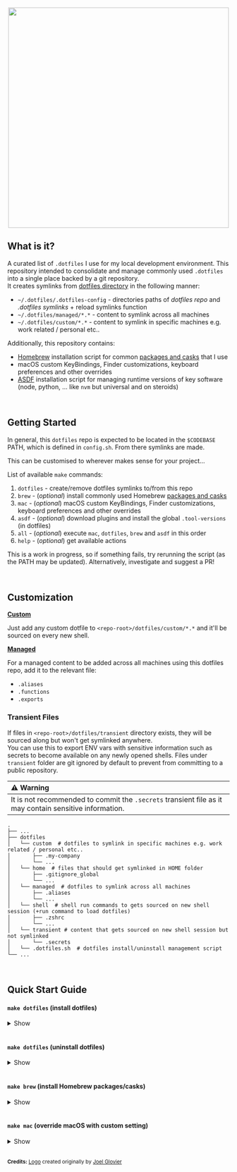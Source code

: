 <h3 align="center" id="dotfiles-logo">
  <img src="docs/assets/logos/dotfiles-logo-orig.png" width=500 align="middle"/>
</h3>

## What is it?

A curated list of `.dotfiles` I use for my local development environment. This repository intended to consolidate and manage commonly used `.dotfiles` into a single place backed by a git repository.<br/>
It creates symlinks from [dotfiles directory](dotfiles) in the following manner:

- `~/.dotfiles/.dotfiles-config` - directories paths of _dotfiles repo_ and _.dotfiles symlinks_ + reload symlinks function
- `~/.dotfiles/managed/*.*` - content to symlink across all machines
- `~/.dotfiles/custom/*.*` - content to symlink in specific machines e.g. work related / personal etc..

Additionally, this repository contains:

- [Homebrew](https://github.com/Homebrew/brew) installation script for common [packages and casks](brew) that I use
- macOS custom KeyBindings, Finder customizations, keyboard preferences and other overrides
- [ASDF](https://asdf-vm.com/) installation script for managing runtime versions of key software (node, python, ... like `nvm` but universal and on steroids)

<br>

## Getting Started
In general, this `dotfiles` repo is expected to be located in the `$CODEBASE` PATH, which is defined in `config.sh`. From there symlinks are made.

This can be customised to wherever makes sense for your project...

List of available `make` commands:

1. `dotfiles` - create/remove dotfiles symlinks to/from this repo
2. `brew` - (_optional_) install commonly used Homebrew [packages and casks](brew)
3. `mac` - (_optional_) macOS custom KeyBindings, Finder customizations, keyboard preferences and other overrides
4. `asdf` - (_optional_) download plugins and install the global `.tool-versions` (in dotfiles)
4. `all` - (_optional_) execute `mac`, `dotfiles`, `brew` and `asdf` in this order
5. `help` - (_optional_) get available actions

This is a work in progress, so if something fails, try rerunning the script (as the PATH may be updated). Alternatively, investigate and suggest a PR!

<br>

## Customization

<u>**Custom**</u>

Just add any custom dotfile to `<repo-root>/dotfiles/custom/*.*` and it'll be sourced on every new shell.

**<u>Managed</u>**

For a managed content to be added across all machines using this dotfiles repo, add it to the relevant file:

- `.aliases`
- `.functions`
- `.exports`

### Transient Files

If files in `<repo-root>/dotfiles/transient` directory exists, they will be sourced along but won't get symlinked anywhere.<br/>
You can use this to export ENV vars with sensitive information such as secrets to become available on any newly opened shells. Files under `transient` folder are git ignored by default to prevent from committing to a public repository.

| :warning: Warning                                                                                      |
| :----------------------------------------------------------------------------------------------------- |
| It is not recommended to commit the `.secrets` transient file as it may contain sensitive information. |

    .
    ├── ...
    ├── dotfiles
    │   └── custom  # dotfiles to symlink in specific machines e.g. work related / personal etc..
    │       ├── .my-company
    │       └── ...
    │   └── home  # files that should get symlinked in HOME folder
    │       ├── .gitignore_global
    │       └── ...
    │   └── managed  # dotfiles to symlink across all machines
    │       ├── .aliases
    │       └── ...
    │   └── shell  # shell run commands to gets sourced on new shell session (+run command to load dotfiles)
    │       ├── .zshrc
    │       └── ...
    │   └── transient # content that gets sourced on new shell session but not symlinked
    │       └── .secrets
    │   └── .dotfiles.sh  # dotfiles install/uninstall management script
    └── ...

<br>

## Quick Start Guide

#### `make dotfiles` (install dotfiles)

<details><summary>Show</summary>
<img src="docs/assets/gifs/dotfiles-install.gif" alt="dotfiles-install" />
</details>
<br>

#### `make dotfiles` (uninstall dotfiles)

<details><summary>Show</summary>
<img src="docs/assets/gifs/dotfiles-uninstall.gif" alt="dotfiles-uninstall" />
</details>
<br>

#### `make brew` (install Homebrew packages/casks)

<details><summary>Show</summary>
<img src="docs/assets/gifs/brew.gif" alt="brew" />
</details>
<br>

#### `make mac` (override macOS with custom setting)

<details><summary>Show</summary>
<img src="docs/assets/gifs/mac-install.gif" alt="mac" />
</details>
<br>

<sup><b>Credits: </b><a href=https://github.com/jglovier/dotfiles-logo>Logo</a> created originally by <a href=https://github.com/jglovier>Joel Glovier</a></sup>
